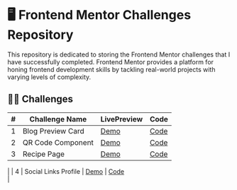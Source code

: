 # 🖥️ Frontend Mentor Challenges Repository

This repository is dedicated to storing the Frontend Mentor challenges that I have successfully completed. Frontend Mentor provides a platform for honing frontend development skills by tackling real-world projects with varying levels of complexity.

## 💪🏻 Challenges

| #  | Challenge Name       | LivePreview                                           | Code                                      |
|---|-----------------------|---------------------------------------------------------|-----------------------------------------------------|
| 1 | Blog Preview Card         | [Demo](https://coolgorithm.github.io/Frontend-mentor-challenges/blog-preview-card)                      | [Code](https://github.com/Coolgorithm/Frontend-mentor-challenges/tree/main/blog-preview-card)   |
| 2 | QR Code Component          | [Demo](https://coolgorithm.github.io/Frontend-mentor-challenges/qr-code-component)                      | [Code](https://github.com/Coolgorithm/Frontend-mentor-challenges/tree/main/qr-code-component)   |
| 3 | Recipe Page         | [Demo](https://coolgorithm.github.io/Frontend-mentor-challenges/recipe-page)                      | [Code](https://github.com/Coolgorithm/Frontend-mentor-challenges/tree/main/recipe-page)   
|
| 4 | Social Links Profile         | [Demo](https://coolgorithm.github.io/Frontend-mentor-challenges/social-links-profile)                      | [Code](https://github.com/Coolgorithm/Frontend-mentor-challenges/tree/main/social-links-profile)   
|